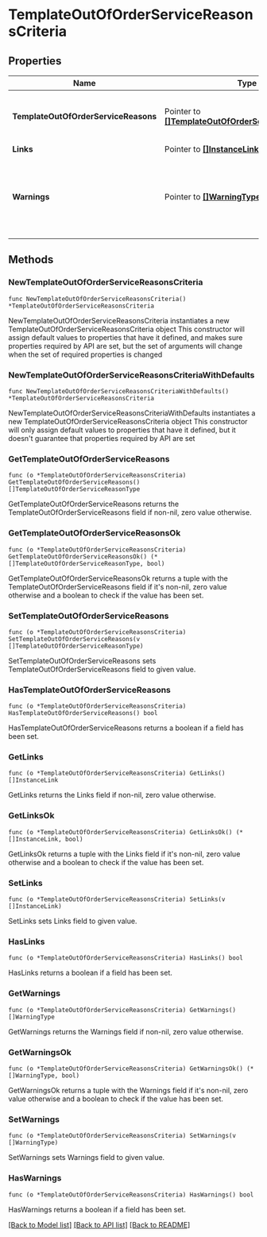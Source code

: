 # TemplateOutOfOrderServiceReasonsCriteria

## Properties

Name | Type | Description | Notes
------------ | ------------- | ------------- | -------------
**TemplateOutOfOrderServiceReasons** | Pointer to [**[]TemplateOutOfOrderServiceReasonType**](TemplateOutOfOrderServiceReasonType.md) | Template of out of order/service reason details. | [optional] 
**Links** | Pointer to [**[]InstanceLink**](InstanceLink.md) |  | [optional] 
**Warnings** | Pointer to [**[]WarningType**](WarningType.md) | Used in conjunction with the Success element to define a business error. | [optional] 

## Methods

### NewTemplateOutOfOrderServiceReasonsCriteria

`func NewTemplateOutOfOrderServiceReasonsCriteria() *TemplateOutOfOrderServiceReasonsCriteria`

NewTemplateOutOfOrderServiceReasonsCriteria instantiates a new TemplateOutOfOrderServiceReasonsCriteria object
This constructor will assign default values to properties that have it defined,
and makes sure properties required by API are set, but the set of arguments
will change when the set of required properties is changed

### NewTemplateOutOfOrderServiceReasonsCriteriaWithDefaults

`func NewTemplateOutOfOrderServiceReasonsCriteriaWithDefaults() *TemplateOutOfOrderServiceReasonsCriteria`

NewTemplateOutOfOrderServiceReasonsCriteriaWithDefaults instantiates a new TemplateOutOfOrderServiceReasonsCriteria object
This constructor will only assign default values to properties that have it defined,
but it doesn't guarantee that properties required by API are set

### GetTemplateOutOfOrderServiceReasons

`func (o *TemplateOutOfOrderServiceReasonsCriteria) GetTemplateOutOfOrderServiceReasons() []TemplateOutOfOrderServiceReasonType`

GetTemplateOutOfOrderServiceReasons returns the TemplateOutOfOrderServiceReasons field if non-nil, zero value otherwise.

### GetTemplateOutOfOrderServiceReasonsOk

`func (o *TemplateOutOfOrderServiceReasonsCriteria) GetTemplateOutOfOrderServiceReasonsOk() (*[]TemplateOutOfOrderServiceReasonType, bool)`

GetTemplateOutOfOrderServiceReasonsOk returns a tuple with the TemplateOutOfOrderServiceReasons field if it's non-nil, zero value otherwise
and a boolean to check if the value has been set.

### SetTemplateOutOfOrderServiceReasons

`func (o *TemplateOutOfOrderServiceReasonsCriteria) SetTemplateOutOfOrderServiceReasons(v []TemplateOutOfOrderServiceReasonType)`

SetTemplateOutOfOrderServiceReasons sets TemplateOutOfOrderServiceReasons field to given value.

### HasTemplateOutOfOrderServiceReasons

`func (o *TemplateOutOfOrderServiceReasonsCriteria) HasTemplateOutOfOrderServiceReasons() bool`

HasTemplateOutOfOrderServiceReasons returns a boolean if a field has been set.

### GetLinks

`func (o *TemplateOutOfOrderServiceReasonsCriteria) GetLinks() []InstanceLink`

GetLinks returns the Links field if non-nil, zero value otherwise.

### GetLinksOk

`func (o *TemplateOutOfOrderServiceReasonsCriteria) GetLinksOk() (*[]InstanceLink, bool)`

GetLinksOk returns a tuple with the Links field if it's non-nil, zero value otherwise
and a boolean to check if the value has been set.

### SetLinks

`func (o *TemplateOutOfOrderServiceReasonsCriteria) SetLinks(v []InstanceLink)`

SetLinks sets Links field to given value.

### HasLinks

`func (o *TemplateOutOfOrderServiceReasonsCriteria) HasLinks() bool`

HasLinks returns a boolean if a field has been set.

### GetWarnings

`func (o *TemplateOutOfOrderServiceReasonsCriteria) GetWarnings() []WarningType`

GetWarnings returns the Warnings field if non-nil, zero value otherwise.

### GetWarningsOk

`func (o *TemplateOutOfOrderServiceReasonsCriteria) GetWarningsOk() (*[]WarningType, bool)`

GetWarningsOk returns a tuple with the Warnings field if it's non-nil, zero value otherwise
and a boolean to check if the value has been set.

### SetWarnings

`func (o *TemplateOutOfOrderServiceReasonsCriteria) SetWarnings(v []WarningType)`

SetWarnings sets Warnings field to given value.

### HasWarnings

`func (o *TemplateOutOfOrderServiceReasonsCriteria) HasWarnings() bool`

HasWarnings returns a boolean if a field has been set.


[[Back to Model list]](../README.md#documentation-for-models) [[Back to API list]](../README.md#documentation-for-api-endpoints) [[Back to README]](../README.md)


